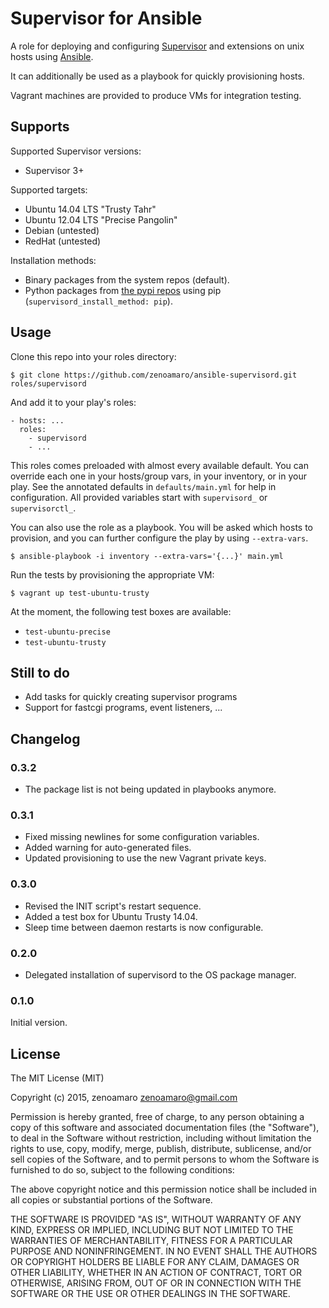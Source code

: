 Supervisor for Ansible
======================
A role for deploying and configuring [Supervisor](http://supervisord.org) and extensions on unix hosts using [Ansible](http://www.ansibleworks.com).

It can additionally be used as a playbook for quickly provisioning hosts.

Vagrant machines are provided to produce VMs for integration testing.


Supports
--------
Supported Supervisor versions:
- Supervisor 3+

Supported targets:
- Ubuntu 14.04 LTS "Trusty Tahr"
- Ubuntu 12.04 LTS "Precise Pangolin"
- Debian (untested)
- RedHat (untested)

Installation methods:
- Binary packages from the system repos (default).
- Python packages from [the pypi repos](https://pypi.python.org/pypi/supervisor) using pip (`supervisord_install_method: pip`).

Usage
-----
Clone this repo into your roles directory:

    $ git clone https://github.com/zenoamaro/ansible-supervisord.git roles/supervisord

And add it to your play's roles:

    - hosts: ...
      roles:
        - supervisord
        - ...

This roles comes preloaded with almost every available default. You can override each one in your hosts/group vars, in your inventory, or in your play. See the annotated defaults in `defaults/main.yml` for help in configuration. All provided variables start with `supervisord_` or `supervisorctl_`.

You can also use the role as a playbook. You will be asked which hosts to provision, and you can further configure the play by using `--extra-vars`.

    $ ansible-playbook -i inventory --extra-vars='{...}' main.yml

Run the tests by provisioning the appropriate VM:

    $ vagrant up test-ubuntu-trusty

At the moment, the following test boxes are available:

- `test-ubuntu-precise`
- `test-ubuntu-trusty`


Still to do
-----------
- Add tasks for quickly creating supervisor programs
- Support for fastcgi programs, event listeners, ...


Changelog
---------
### 0.3.2
- The package list is not being updated in playbooks anymore.

### 0.3.1
- Fixed missing newlines for some configuration variables.
- Added warning for auto-generated files.
- Updated provisioning to use the new Vagrant private keys.

### 0.3.0
- Revised the INIT script's restart sequence.
- Added a test box for Ubuntu Trusty 14.04.
- Sleep time between daemon restarts is now configurable.

### 0.2.0
- Delegated installation of supervisord to the OS package manager.

### 0.1.0
Initial version.


License
-------
The MIT License (MIT)

Copyright (c) 2015, zenoamaro <zenoamaro@gmail.com>

Permission is hereby granted, free of charge, to any person obtaining a copy
of this software and associated documentation files (the "Software"), to deal
in the Software without restriction, including without limitation the rights
to use, copy, modify, merge, publish, distribute, sublicense, and/or sell
copies of the Software, and to permit persons to whom the Software is
furnished to do so, subject to the following conditions:

The above copyright notice and this permission notice shall be included in
all copies or substantial portions of the Software.

THE SOFTWARE IS PROVIDED "AS IS", WITHOUT WARRANTY OF ANY KIND, EXPRESS OR
IMPLIED, INCLUDING BUT NOT LIMITED TO THE WARRANTIES OF MERCHANTABILITY,
FITNESS FOR A PARTICULAR PURPOSE AND NONINFRINGEMENT. IN NO EVENT SHALL THE
AUTHORS OR COPYRIGHT HOLDERS BE LIABLE FOR ANY CLAIM, DAMAGES OR OTHER
LIABILITY, WHETHER IN AN ACTION OF CONTRACT, TORT OR OTHERWISE, ARISING FROM,
OUT OF OR IN CONNECTION WITH THE SOFTWARE OR THE USE OR OTHER DEALINGS IN
THE SOFTWARE.